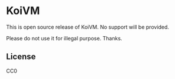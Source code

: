 KoiVM
=====

This is open source release of KoiVM. No support will be provided.

Please do not use it for illegal purpose. Thanks.

License
-------
CC0
